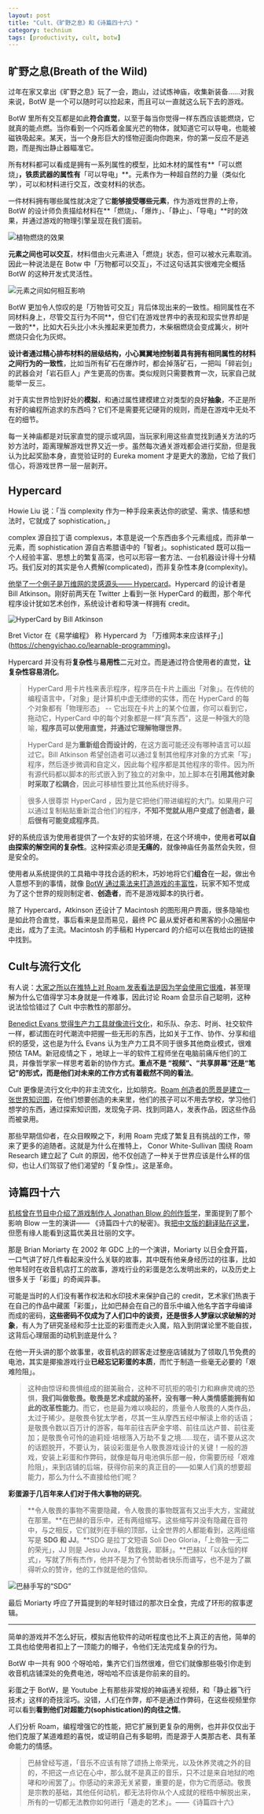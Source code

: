 ```yaml
---
layout: post
title: "Cult、《旷野之息》和《诗篇四十六》"
category: technium
tags: [productivity, cult, botw]
---
```




## 旷野之息(Breath of the Wild)

过年在家又拿出《旷野之息》玩了一会，跑山，过试炼神庙，收集新装备……对我来说，BotW 是一个可以随时可以捡起来，而且可以一直就这么玩下去的游戏。

BotW  里所有交互都是如此**符合直觉**，以至于每当你觉得一样东西应该能燃烧，它就真的能点燃。当你看到一个闪烁着金属光芒的物体，就知道它可以导电，也能被磁铁吸起来。某天，当一个身形巨大的怪物迎面向你跑来，你的第一反应不是逃跑，而是掏出静止器瞄准它。

所有材料都可以看成是拥有一系列属性的模型，比如木材的属性有**「可以燃烧」**，铁质武器的属性有**「可以导电」**。元素作为一种超自然的力量（类似化学），可以和材料进行交互，改变材料的状态。

一件材料拥有哪些属性就决定了它**能够接受哪些元素**，作为游戏世界的上帝，BotW 的设计师负责描绘材料在**「燃烧」、「爆炸」、「静止」、「导电」**时的效果，并通过游戏的物理引擎呈现在我们面前。

![植物燃烧的效果](https://nightmask3.files.wordpress.com/2017/11/tumblr_o8ui2sxpjg1vxh6q9o1_500.gif?w=600)

**元素之间也可以交互**，材料借由火元素进入「燃烧」状态，但可以被水元素取消。因此一种说法是在 Botw 中「万物都可以交互」，不过这句话其实很难完全概括 BotW 的这种开发式灵活性。

![元素之间如何相互影响](https://nightmask3.files.wordpress.com/2017/11/d1cd541d82a24cfe97726178b31f57eb.gif?w=520)

BotW 更加令人惊叹的是「万物皆可交互」背后体现出来的一致性。相同属性在不同材料身上，尽管交互行为不同**，但它们在游戏世界中的表现和现实世界却是一致的**，比如大石头比小木头推起来更加费力，木柴梱燃烧会变成篝火，树叶燃烧只会化为灰烬。

**设计者通过精心排布材料的层级结构，小心翼翼地控制着具有拥有相同属性的材料之间行为的一致性**，比如当所有矿石在爆炸时，都会掉落矿石，一把叫「碎岩剑」的武器会对「岩石巨人」产生更高的伤害。类似规则只需要教育一次，玩家自己就能举一反三。

对于真实世界恰到好处的**模拟**，和通过属性建模建立对类型的良好**抽象**，不正是所有好的编程所追求的东西吗？它们不是需要死记硬背的规则，而是在游戏中无处不在的细节。

每一关神庙都是对玩家直觉的提示或巩固，当玩家利用这些直觉找到通关方法的巧妙方法时，距离理解游戏世界又近一步。虽然每次通关游戏都会进行奖励，但是我认为比起奖励本身，直觉验证时的 Eureka moment 才是更大的激励，它给了我们信心，将游戏世界一层一层剥开。

## Hypercard

Howie Liu 说：「当 complexity 作为一种手段来表达你的欲望、需求、情感和想法时，它就成了 sophistication。」

complex 源自拉丁语 complexus，本意是说一个东西由多个元素组成，而非单一元素，而 sophistication 源自古希腊语中的「智者」。sophisticated 既可以指一个人经验丰富、思想上的繁复高深，也可以形容一套方法、一台机器设计得十分精巧。我们反对的其实是令人费解(complicated)，而非复杂性本身(complexity)。

[他举了一个例子是万维网的灵感源头—— Hypercard](https://medium.com/@howietl/machines-for-creative-enablement-not-human-replacement-da40f875a976)。Hypercard 的设计者是 Bill Atkinson。刚好前两天在 Twitter 上看到一张 HyperCard 的截图，那个年代程序设计犹如艺术创作，系统设计者和导演一样拥有 credit。

![HyperCard by Bill Atkinson](https://pbs.twimg.com/media/EujJ2eHXUAIlKFx?format=png&name=small)

Bret Victor 在《易学编程》 称 Hypercard 为 「万维网本来应该样子」](https://chengyichao.co/learnable-programming)。

Hypercard 并没有将**复杂性**与**易用性**二元对立。而是通过符合使用者的直觉，**让复杂性容易消化**。

> HyperCard 用卡片栈来表示程序，程序员在卡片上画出「对象」。在传统的编程语言中，「对象」是计算机中虚无缥缈的实体，而在 HyperCard 的每个对象都有「物理形态」 -- 它出现在卡片上的某个位置，你可以看到它，拖动它，HyperCard 中的每个对象都是一样“真东西”，这是一种强大的隐喻，**程序员可以使用直觉，并通过它理解物理世界**。

> HyperCard 是为**重新组合而设计的**，在这方面可能还没有哪种语言可以超过它。Bill Atkinson 希望创造者可以通过复制其他程序对象的方式来「写」程序，然后逐步微调和自定义，因此每个程序都是其他程序的零件。因为所有源代码都以脚本的形式嵌入到了独立的对象中，加上脚本在**引用其他对象时采取了松耦合**，因此可移植性要比其他系统好得多。

> 很多人很尊崇 HyperCard ，因为是它把他们带进编程的大门。如果用户可以通过复制粘贴重新混合他们的程序，**不知不觉就从用户变成了创造者，最后很有可能变成程序员**。

好的系统应该为使用者提供了一个友好的实验环境，在这个环境中，使用者**可以自由探索的解空间的复杂性**。这种探索必须是**无痛的**，就像神庙任务虽然会失败，但是安全的。

使用者从系统提供的工具箱中寻找合适的积木，巧妙地将它们**组合**在一起，做出令人意想不到的事情，就像 [BotW 通过乘法来打造游戏的丰富性](https://index.pmthinking.com/ce2e0ce8bf21423da8ddb85222905a6b)，玩家不知不觉成为了这个世界的规则制定者、**创造者**，而不是游戏脚本的执行者。

除了 Hypercard，Atkinson 还设计了 Macintosh 的图形用户界面，很多隐喻也是如此符合直觉，事后看来是显而易见，最终 PC 最从爱好者和黑客的小众圈层中走出，成为了主流。Macintosh 的手稿和 Hypercard 的介绍可以在我给出的链接中找到。

## Cult与流行文化

有人说：[大家之所以在推特上对 Roam 发表看法是因为学会使用它很难](https://every.to/divinations/why-roam-is-cool-364257)，甚至理解为什么它值得学习本身就是一件难事，因此讨论 Roam 会显示自己聪明，这种说法恰恰错过了 Cult 中宗教性的那部分。

[Benedict Evans 觉得生产力工具就像流行文化](https://www.ben-evans.com/benedictevans/2020/6/1/the-future-of-work-social-pop-culture-and-wood-stain)，和乐队、杂志、时尚、社交软件一样，都试图在时代潮流中把握一些无形的东西，比如关于工作、协作、分享和组织的感受，这也是为什么 Evans 认为生产力工具不同于很多其他商业模式，很难预估 TAM。新冠疫情之下 ，地球上一半的软件工程师坐在电脑前痛斥他们的工具，并像哲学家一样思考着新的协作方式。**重点不是 “视频”、“共享屏幕”还是“笔记”的形式，而是他们对未来的工作方式有着截然不同的看法**。

Cult 更像是流行文化中的非主流文化，比如朋克。[Roam 创造者的愿景是建立一张世界知识图](https://thetwentyminutevc.com/conorwhitesullivan/)，在他们想要创造的未来里，他们的孩子可以不用去学校，学习他们想学的东西，通过探索知识图，发现兔子洞、找到同路人，发表作品，因这些作品而被录用。

那些早期信仰者，在众目睽睽之下，利用 Roam 完成了繁复且有挑战的工作，带来了更多的追随者。这就是为什么在推特上， Conor White-Sullivan 围绕 Roam Research 建立起了 Cult 的原因，他不仅创造了一种关于世界应该是什么样的信仰，也让人们驾驭了他们渴望的「复杂性」。这是革命。

## 诗篇四十六

[机核曾在节目中介绍了游戏制作人 Jonathan Blow 的创作哲学](https://www.gcores.com/radios/95312)，里面提到了那个影响 Blow 一生的演讲—— 《诗篇四十六的秘密》。我[把中文版的翻译贴在这里](https://www.gcores.com/articles/95210)，但愿有缘人能看到这篇优美且壮丽的文字。

那是 Brian Moriarty 在 2002 年 GDC 上的一个演讲，Moriarty 以日全食开篇，一口气讲了好几件看起来没什么关联的故事，其中既有他亲身经历过的往事，比如他年轻时在收音机店打工的故事，游戏行业的彩蛋是怎么发明出来的，以及历史上很多关于「彩蛋」的奇闻异事。

可能是当时的人们没有著作权法和水印技术来保护自己的 credit，艺术家们热衷于在自己的作品中藏匿「彩蛋」，比如巴赫会在自己的音乐中编入他名字首字母编译而成的密码，**这些密码不仅成为了人们口中的谈资，还是很多人梦寐以求破解的对象**，有人为了研究圣经和莎士比亚的彩蛋而走火入魔，陷入到阴谋论里不能自拔，这背后心理层面的动机到底是什么？

在他一开头讲的那个故事里，收音机店的顾客走过整座店铺就为了领取几节免费的电池，其实是揶揄游戏行业**已经忘记彩蛋的本质**，而忙于制造一些毫无必要的「艰难险阻」。

> 这种由惊讶和畏惧组成的甜美融合，这种不可抗拒的吸引力和麻痹灵魂的恐惧，**我们叫做敬畏。敬畏是艺术成就的圣杯，没有哪一种人类情感能拥有如此的改革性能力**。而它，也是最为难以唤起的，质量令人敬畏的人类作品，太过于稀少。是敬畏令犹太学者，尽其一生从摩西五经中解读上帝的话语；是敬畏令数以百万计的游客，每年前往吉萨金字塔、前往瓜达卢普、前往麦加；是敬畏令可怜的迪莉娅·培根落入万劫不复之境……现在，请不要从这次的话题脱开，不要认为，装设彩蛋是令人敬畏游戏设计的关键！一般的游戏，安装上彩蛋和作弊码，就像是每月电池俱乐部一般，你需要历经「艰难险阻」，来到店铺的后端，获得你前来的真正目的——如果人们真的想要超能力，那么为什么不直接给他们呢？

**彩蛋源于几百年来人们对于伟大事物的研究**。

> **令人敬畏的事物不需要隐藏，令人敬畏的事物既富有又出手大方，宝藏就在那里。**在巴赫的音乐中，还有两组缩写。这些缩写并没有隐藏在音符中，与之相反，它们就列在手稿的顶部，让全世界的人都能看到，这两组缩写是 **SDG 和 JJ**。**SDG 是拉丁文短语 Soli Deo Gloria，「上帝独一无二的荣光」，JJ 则是 Jesu Juva，「救救我，耶稣」。**巴赫以「以永恒的样式」，写就了所有杰作，他并不是为了令赞助者快乐而谱写，也不是为了赢得听众的赞许，他的工作就是他的信仰。

![巴赫手写的“SDG”](https://image.gcores.com/12dd6abf-88f9-4c3d-9b32-1a1ea7510501.jpg?x-oss-process=image/resize,limit_1,m_lfit,w_1400,h_3000/quality,q_90/watermark,image_d2F0ZXJtYXJrLnBuZw,g_se,x_10,y_10)

最后 Moriarty 呼应了开篇提到的年轻时错过的那次日全食，完成了环形的叙事逻辑。

---

简单的游戏并不怎么好玩，模拟吉他软件的动听程度也比不上真正的吉他，简单的工具也给使用者扣上了一顶能力的帽子，令他们无法完成复杂的行为。

BotW 中一共有 900 个呀哈哈，集齐它们当然很难，但它们就像那些吸引你走到收音机店铺深处的免费电池，呀哈哈不应该是你前来的目的。

彩蛋之于 BotW，是 Youtube 上有那些非常规的神庙通关视频，和「静止器飞行技术」这样的奇技淫巧。没错，人们在作弊，却不是通过作弊码，在这些视频里你可以看到**看到他们对超能力(sophistication)的向往之情**。

人们分析 Roam，编程增强它的性能，把它扩展到更复杂的用例，也并非仅仅出于他们克服了某道难题的喜悦，或证明自己有多聪明，而是源于人类那古老、具有革命能力的情感。

>  巴赫曾经写道，「音乐不应该有除了颂扬上帝荣光，以及休养灵魂之外的目的，不把这一点记在心中，那么就不是真正的音乐，只不过是来自地狱的咆哮和吵闹罢了」。你感动的来源无关紧要，重要的是，你为它而感动。敬畏是宗教的基础，其他任何动机，都无法将你从个人成就的桎梏中解脱出来，所有的一切都无法教你如何进行「遁走的艺术」。——《诗篇四十六》

